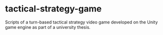 # tactical-strategy-game
Scripts of a turn-based tactical strategy video game developed on the Unity game engine as part of a university thesis.
